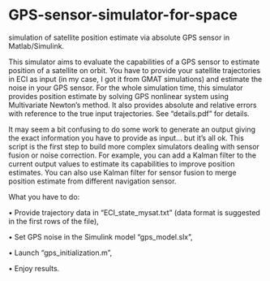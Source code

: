 # GPS-sensor-simulator-for-space
simulation of satellite position estimate via absolute GPS sensor in Matlab/Simulink.

This simulator aims to evaluate the capabilities of a GPS sensor to estimate position of a satellite on orbit. You have to provide your satellite trajectories in ECI as input (in my case, I got it from GMAT simulations) and estimate the noise in your GPS sensor.
For the whole simulation time, this simulator provides position estimate by solving GPS nonlinear system using Multivariate Newton’s method. It also provides absolute and relative errors with reference to the true input trajectories. See “details.pdf” for details.

It may seem a bit confusing to do some work to generate an output giving the exact information you have to provide as input… but it’s all ok. This script is the first step to build more complex simulators dealing with sensor fusion or noise correction. For example, you can add a Kalman filter to the current output values to estimate its capabilities to improve position estimates. You can also use Kalman filter for sensor fusion to merge position estimate from different navigation sensor.



What you have to do:

•	Provide trajectory data in “ECI_state_mysat.txt” (data format is suggested in the first rows of the file),

•	Set GPS noise in the Simulink model “gps_model.slx”,

•	Launch “gps_initialization.m”,

•	Enjoy results.
